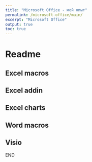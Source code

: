 ```yaml
---
title: "Microsoft Office - мой опыт"
permalink: /microsoft-office/main/
excerpt: "Microsoft Office"
output: true
toc: true
---
```




# Readme

## Excel macros

## Excel addin

## Excel charts

## Word macros

## Visio


END
